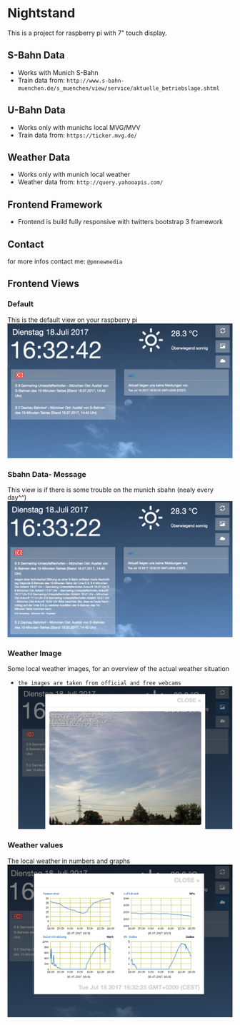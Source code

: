 # Nightstand
This is a project for raspberry pi with 7" touch display.

## S-Bahn Data
* Works with Munich S-Bahn
* Train data from: `http://www.s-bahn-muenchen.de/s_muenchen/view/service/aktuelle_betriebslage.shtml`

## U-Bahn Data
* Works only with munichs local MVG/MVV
* Train data from: `https://ticker.mvg.de/`

## Weather Data
* Works only with munich local weather
* Weather data from: `http://query.yahooapis.com/`

## Frontend Framework
* Frontend is build fully responsive with twitters bootstrap 3 framework


## Contact
for more infos contact me: `@pmnewmedia`


## Frontend Views
### Default 
This is the default view on your raspberry pi
![Default-View](https://github.com/dkoehl/nightstand/blob/master/_screenshots_/default_view.png)


### Sbahn Data- Message 
This view is if there is some trouble on the munich sbahn (nealy every day^^)
![SbahnMessage-View](https://github.com/dkoehl/nightstand/blob/master/_screenshots_/message_view.png)

### Weather Image 
Some local weather images, for an overview of the actual weather situation
- `the images are taken from official and free webcams`
![WeatherImage-View](https://github.com/dkoehl/nightstand/blob/master/_screenshots_/weatherimage_view.png)

### Weather values
The local weather in numbers and graphs
![WeatherValue-View](https://github.com/dkoehl/nightstand/blob/master/_screenshots_/weathervalue_view.png)